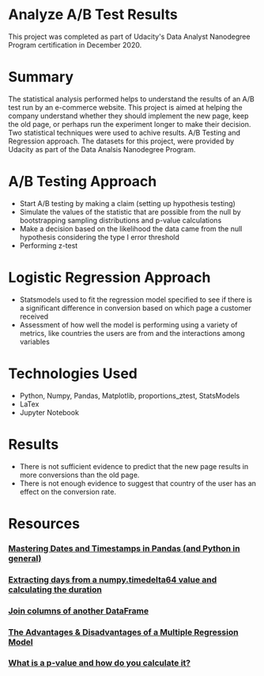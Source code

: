 # Analyze A/B Test Results
This project was completed as part of Udacity's Data Analyst Nanodegree Program certification in December 2020.

# Summary
The statistical analysis performed helps to understand the results of an A/B test run by an e-commerce website. This project is aimed at helping the company understand 
whether they should implement the new page, keep the old page, or perhaps run the experiment longer to make their decision. Two statistical techniques were used to 
achive results. A/B Testing and Regression approach.
The datasets for this project, were provided by Udacity as part of the Data Analsis Nanodegree Program.

# A/B Testing Approach 
- Start A/B testing by making a claim (setting up hypothesis testing)
- Simulate the values of the statistic that are possible from the null by bootstrapping sampling distributions and p-value calculations
- Make a decision based on the likelihood the data came from the null hypothesis considering the type I error threshold
- Performing z-test

# Logistic Regression Approach
- Statsmodels used to fit the regression model specified to see if there is a significant difference in conversion based on which page a customer received
- Assessment of how well the model is performing using a variety of metrics, like countries the users are from and the interactions among variables

# Technologies Used
- Python, Numpy, Pandas, Matplotlib, proportions_ztest, StatsModels
- LaTex
- Jupyter Notebook

# Results
- There is not sufficient evidence to predict that the new page results in more conversions than the old page.
- There is not enough evidence to suggest that country of the user has an effect on the conversion rate.

# Resources

### [Mastering Dates and Timestamps in Pandas (and Python in general)](https://towardsdatascience.com/mastering-dates-and-timestamps-in-pandas-and-python-in-general-5b8c6edcc50c)

### [Extracting days from a numpy.timedelta64 value and calculating the duration](https://stackoverflow.com/questions/18215317/extracting-days-from-a-numpy-timedelta64-value)

### [Join columns of another DataFrame](https://pandas.pydata.org/pandas-docs/stable/reference/api/pandas.DataFrame.join.html)

### [The Advantages & Disadvantages of a Multiple Regression Model](https://sciencing.com/advantages-disadvantages-multiple-regression-model-12070171.html)

### [What is a p-value and how do you calculate it?](https://rebeccaebarnes.github.io/2018/05/01/what-is-a-p-value)

